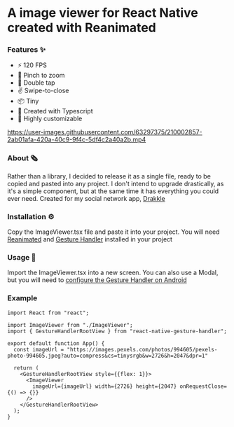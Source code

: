 # A image viewer for React Native created with Reanimated

### Features ✨

- ⚡ 120 FPS
- 🤏 Pinch to zoom
- 🤞 Double tap
- ✌️ Swipe-to-close
- 📦 Tiny
- 🚀 Created with Typescript
- 💅 Highly customizable

https://user-images.githubusercontent.com/63297375/210002857-2ab01afa-420a-40c9-9f4c-5df4c2a40a2b.mp4

### About 🗞️

Rather than a library, I decided to release it as a single file, ready to be copied and pasted into any project. I don't intend to upgrade drastically, as it's a simple component, but at the same time it has everything you could ever need. Created for my social network app, [Drakkle](https://play.google.com/store/apps/details?id=com.andresribeiro.drakkle)

### Installation ⚙️

Copy the ImageViewer.tsx file and paste it into your project. You will need [Reanimated](https://github.com/software-mansion/react-native-reanimated) and [Gesture Handler](https://github.com/software-mansion/react-native-gesture-handler) installed in your project

### Usage 🔨

Import the ImageViewer.tsx into a new screen. You can also use a Modal, but you will need to [configure the Gesture Handler on Android](https://docs.swmansion.com/react-native-gesture-handler/docs/next/installation#usage-with-modals-on-android)

### Example

```tsx
import React from "react";

import ImageViewer from "./ImageViewer";
import { GestureHandlerRootView } from "react-native-gesture-handler";

export default function App() {
  const imageUrl = "https://images.pexels.com/photos/994605/pexels-photo-994605.jpeg?auto=compress&cs=tinysrgb&w=2726&h=2047&dpr=1"

  return (
    <GestureHandlerRootView style={{flex: 1}}>
      <ImageViewer
        imageUrl={imageUrl} width={2726} height={2047} onRequestClose={() => {}}
      />
    </GestureHandlerRootView>
  );
}

```
